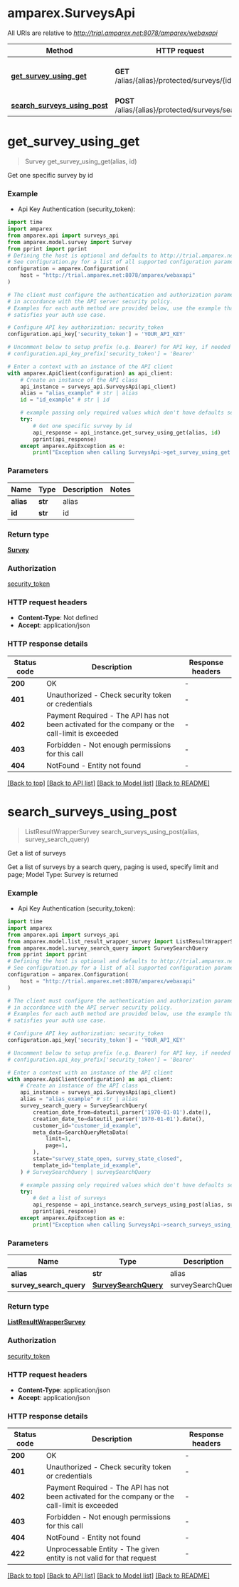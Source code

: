 # amparex.SurveysApi

All URIs are relative to *http://trial.amparex.net:8078/amparex/webaxapi*

Method | HTTP request | Description
------------- | ------------- | -------------
[**get_survey_using_get**](SurveysApi.md#get_survey_using_get) | **GET** /alias/{alias}/protected/surveys/{id} | Get one specific survey by id
[**search_surveys_using_post**](SurveysApi.md#search_surveys_using_post) | **POST** /alias/{alias}/protected/surveys/search | Get a list of surveys


# **get_survey_using_get**
> Survey get_survey_using_get(alias, id)

Get one specific survey by id

### Example

* Api Key Authentication (security_token):

```python
import time
import amparex
from amparex.api import surveys_api
from amparex.model.survey import Survey
from pprint import pprint
# Defining the host is optional and defaults to http://trial.amparex.net:8078/amparex/webaxapi
# See configuration.py for a list of all supported configuration parameters.
configuration = amparex.Configuration(
    host = "http://trial.amparex.net:8078/amparex/webaxapi"
)

# The client must configure the authentication and authorization parameters
# in accordance with the API server security policy.
# Examples for each auth method are provided below, use the example that
# satisfies your auth use case.

# Configure API key authorization: security_token
configuration.api_key['security_token'] = 'YOUR_API_KEY'

# Uncomment below to setup prefix (e.g. Bearer) for API key, if needed
# configuration.api_key_prefix['security_token'] = 'Bearer'

# Enter a context with an instance of the API client
with amparex.ApiClient(configuration) as api_client:
    # Create an instance of the API class
    api_instance = surveys_api.SurveysApi(api_client)
    alias = "alias_example" # str | alias
    id = "id_example" # str | id

    # example passing only required values which don't have defaults set
    try:
        # Get one specific survey by id
        api_response = api_instance.get_survey_using_get(alias, id)
        pprint(api_response)
    except amparex.ApiException as e:
        print("Exception when calling SurveysApi->get_survey_using_get: %s\n" % e)
```


### Parameters

Name | Type | Description  | Notes
------------- | ------------- | ------------- | -------------
 **alias** | **str**| alias |
 **id** | **str**| id |

### Return type

[**Survey**](Survey.md)

### Authorization

[security_token](../README.md#security_token)

### HTTP request headers

 - **Content-Type**: Not defined
 - **Accept**: application/json


### HTTP response details

| Status code | Description | Response headers |
|-------------|-------------|------------------|
**200** | OK |  -  |
**401** | Unauthorized - Check security token or credentials |  -  |
**402** | Payment Required - The API has not been activated for the company or the call-limit is exceeded |  -  |
**403** | Forbidden - Not enough permissions for this call |  -  |
**404** | NotFound - Entity not found |  -  |

[[Back to top]](#) [[Back to API list]](../README.md#documentation-for-api-endpoints) [[Back to Model list]](../README.md#documentation-for-models) [[Back to README]](../README.md)

# **search_surveys_using_post**
> ListResultWrapperSurvey search_surveys_using_post(alias, survey_search_query)

Get a list of surveys

Get a list of surveys  by a search query, paging is used, specify limit and page; Model Type: Survey is returned

### Example

* Api Key Authentication (security_token):

```python
import time
import amparex
from amparex.api import surveys_api
from amparex.model.list_result_wrapper_survey import ListResultWrapperSurvey
from amparex.model.survey_search_query import SurveySearchQuery
from pprint import pprint
# Defining the host is optional and defaults to http://trial.amparex.net:8078/amparex/webaxapi
# See configuration.py for a list of all supported configuration parameters.
configuration = amparex.Configuration(
    host = "http://trial.amparex.net:8078/amparex/webaxapi"
)

# The client must configure the authentication and authorization parameters
# in accordance with the API server security policy.
# Examples for each auth method are provided below, use the example that
# satisfies your auth use case.

# Configure API key authorization: security_token
configuration.api_key['security_token'] = 'YOUR_API_KEY'

# Uncomment below to setup prefix (e.g. Bearer) for API key, if needed
# configuration.api_key_prefix['security_token'] = 'Bearer'

# Enter a context with an instance of the API client
with amparex.ApiClient(configuration) as api_client:
    # Create an instance of the API class
    api_instance = surveys_api.SurveysApi(api_client)
    alias = "alias_example" # str | alias
    survey_search_query = SurveySearchQuery(
        creation_date_from=dateutil_parser('1970-01-01').date(),
        creation_date_to=dateutil_parser('1970-01-01').date(),
        customer_id="customer_id_example",
        meta_data=SearchQueryMetaData(
            limit=1,
            page=1,
        ),
        state="survey_state_open, survey_state_closed",
        template_id="template_id_example",
    ) # SurveySearchQuery | surveySearchQuery

    # example passing only required values which don't have defaults set
    try:
        # Get a list of surveys
        api_response = api_instance.search_surveys_using_post(alias, survey_search_query)
        pprint(api_response)
    except amparex.ApiException as e:
        print("Exception when calling SurveysApi->search_surveys_using_post: %s\n" % e)
```


### Parameters

Name | Type | Description  | Notes
------------- | ------------- | ------------- | -------------
 **alias** | **str**| alias |
 **survey_search_query** | [**SurveySearchQuery**](SurveySearchQuery.md)| surveySearchQuery |

### Return type

[**ListResultWrapperSurvey**](ListResultWrapperSurvey.md)

### Authorization

[security_token](../README.md#security_token)

### HTTP request headers

 - **Content-Type**: application/json
 - **Accept**: application/json


### HTTP response details

| Status code | Description | Response headers |
|-------------|-------------|------------------|
**200** | OK |  -  |
**401** | Unauthorized - Check security token or credentials |  -  |
**402** | Payment Required - The API has not been activated for the company or the call-limit is exceeded |  -  |
**403** | Forbidden - Not enough permissions for this call |  -  |
**404** | NotFound - Entity not found |  -  |
**422** | Unprocessable Entity - The given entity is not valid for that request |  -  |

[[Back to top]](#) [[Back to API list]](../README.md#documentation-for-api-endpoints) [[Back to Model list]](../README.md#documentation-for-models) [[Back to README]](../README.md)


